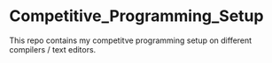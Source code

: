 # Competitive_Programming_Setup
This repo contains my competitve programming setup on different compilers / text editors.
